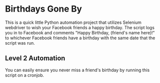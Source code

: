 # Birthdays Gone By

This is a quick little Python automation project that utilizes Selenium webdriver to wish your Facebook friends a happy birthday. The script logs you in to Facebook and comments "Happy Birthday, (friend's name here)!" to whichever Facebook friends have a birthday with the same date that the script was run.

## Level 2 Automation

You can easily ensure you never miss a friend's birthday by running this script on a cronjob. 